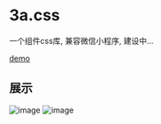 # 3a.css
一个组件css库, 兼容微信小程序, 建设中...

[demo](https://any86.github.io/3a.css/)

## 展示
![image](https://user-images.githubusercontent.com/8264787/63758186-f97c7b80-c8ed-11e9-9646-a544576e1edf.png)
![image](https://user-images.githubusercontent.com/8264787/63758285-1dd85800-c8ee-11e9-9922-2fc1a871e0cd.png)
